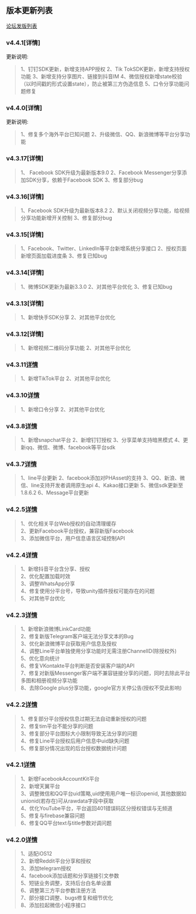## 版本更新列表

[论坛发版列表](http://bbs.mob.com/forum.php?mod=forumdisplay&fid=2&filter=typeid&typeid=36)  


### v4.4.1[详情] 
更新说明:
>1、钉钉SDK更新，新增支持APP授权
>2、Tik TokSDK更新，新增支持授权功能
>3、新增支持分享图片、链接到抖音IM
>4、微信授权新增state校验（以时间戳的形式设置state），防止被第三方伪造信息
>5、口令分享功能问题修复

### v4.4.0[详情] 
更新说明:
>1、修复多个海外平台已知问题
>2、升级微信、QQ、新浪微博等平台分享功能

### v4.3.17[详情]
>1、 Facebook SDK升级为最新版本9.0
>2、Facebook Messenger分享添加SDK分享，依赖于Facebook SDK
>3、修复部分bug

### v4.3.16[详情]
>1、Facebook SDK升级为最新版本8.2
>2、默认关闭视频分享功能，给视频分享功能新增开关控制
>3、修复部分bug

### v4.3.15[详情]
>1、Facebook、Twitter、LinkedIn等平台新增系统分享接口
>2、授权页面新增页面加载进度条
>3、修复已知bug


### v4.3.14[详情]
>1、微博SDK更新为最新3.3.0
>2、对其他平台优化
>3、修复已知bug

### v4.3.13[详情]
>1、新增快手SDK分享
>2、对其他平台优化 

### v4.3.12[详情]
>1、新增视频二维码分享功能
>2、对其他平台优化  

### v4.3.11[详情](http://bbs.mob.com/thread-26210-1-1.html)  
>1、新增TikTok平台
>2、对其他平台优化  

### v4.3.10[详情](http://bbs.mob.com/thread-26210-1-1.html)  
>1、新增口令分享
>2、对其他平台优化  

### v4.3.8[详情](http://bbs.mob.com/thread-26210-1-1.html)  
>1、新增snapchat平台
>2、新增钉钉授权
>3、分享菜单支持暗黑模式
>4、更新qq、微信、微博、facebook等平台sdk


### v4.3.7[详情](http://bbs.mob.com/thread-26210-1-1.html)  
>1、line平台更新
>2、facebook添加对PHAsset的支持
>3、QQ、新浪、微信、line支持开发者调用原生api
>4、Kakao接口更新
>5、微信sdk更新至1.8.6.2
>6、Message平台更新 

### v4.2.5[详情](http://bbs.mob.com/thread-26210-1-1.html)  
>1、优化相关平台Web授权的自动清理缓存  
>2、更新Facebook平台授权，兼容新版Facebook  
>3、添加微信平台，用户信息语言区域控制API  

### v4.2.4[详情](http://bbs.mob.com/thread-26192-1-1.html)  
>1、新增抖音平台含分享、授权  
>2、优化配置加载时效  
>3、调整WhatsApp分享  
>4、修复使用分平台号，导致unity插件授权可能存在的问题  
>5、对其他平台优化  

### v4.2.3[详情](http://bbs.mob.com/thread-26127-1-1.html)  
>1、新增新浪微博LinkCard功能  
>2、修复新版Telegram客户端无法分享文本的Bug  
>3、优化新浪微博平台获取用户信息及授权  
>4、调整Line平台单独使用分享功能时无需注册ChannelID(除授权外)  
>5、优化意向统计  
>6、修复VKontakte平台判断是否安装客户端的API  
>7、修复对新版Messenger客户端不兼容链接分享的问题，同时去除此平台多图和相册视频分享功能  
>8、去除Google plus分享功能，google官方关停公告(授权不受此影响)  

### v4.2.2[详情](http://bbs.mob.com/thread-26057-1-2.html)  
>1、修复部分平台授权信息过期无法自动重新授权的问题  
>2、修复tim平台不能分享的问题  
>3、修复部分平台图标大小限制导致无法分享的问题  
>4、修复Line平台授权后用户信息中uid缺失问题  
>5、修复部分情况出现的后台授权数据统计问题  

### v4.2.1[详情](http://bbs.mob.com/thread-25962-1-1.html)  
>1、新增FacebookAccountKit平台  
>2、新增天翼平台  
>3、调整微信和QQ平台uid策略,uid使用用户唯一标识openid, 其他数据如unionid(若存在)可从rawdata字段中获取  
>4、优化YouTube平台，平台返回401错误码区分授权错误与无频道  
>5、修复与firebase兼容问题  
>6、修复QQ平台text与title参数对调问题  
  

### v4.2.0[详情](http://bbs.mob.com/thread-25854-1-1.html)   
>1、适配iOS12  
>2、新增Reddit平台分享和授权  
>3、添加telegram授权  
>4、facebook添加话题和分享链接引文参数  
>5、短链业务调整，支持后台白名单设置  
>6、调整第三方平台参数注册方法  
>7、部分接口调整、bugs修复和细节优化  
>8、添加拉起微信小程序接口  

  

